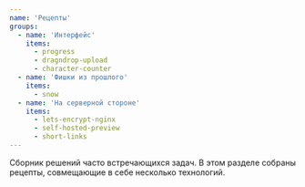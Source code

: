 ```yaml
---
name: 'Рецепты'
groups:
  - name: 'Интерфейс'
    items:
      - progress
      - dragndrop-upload
      - character-counter
  - name: 'Фишки из прошлого'
    items:
      - snow
  - name: 'На серверной стороне'
    items:
      - lets-encrypt-nginx
      - self-hosted-preview
      - short-links
---
```


Сборник решений часто встречающихся задач. В этом разделе собраны рецепты, совмещающие в себе несколько технологий.
